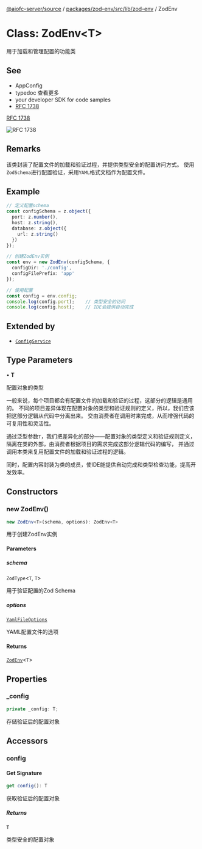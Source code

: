 [@aiofc-server/source](../../../../../../index.md) / [packages/zod-env/src/lib/zod-env](../index.md) / ZodEnv

# Class: ZodEnv\<T\>

用于加载和管理配置的功能类

## See

 - AppConfig
 - typedoc 查看更多
 - your developer SDK for code samples
 - [RFC 1738](https://tools.ietf.org/html/rfc1738|)

[RFC 1738](https://tools.ietf.org/html/rfc1738)

![RFC 1738](https://cf-assets.www.cloudflare.com/zkvhlag99gkb/3w7jaH3B0aNtw8NPhF6CPm/8af4c055c48aa7b1a2ffcdaf341117bf/511102367_1ce398ad1d_o.png)

## Remarks

该类封装了配置文件的加载和验证过程，并提供类型安全的配置访问方式。
使用`ZodSchema`进行配置验证，采用`YAML`格式文档作为配置文件。

## Example

```typescript
// 定义配置schema
const configSchema = z.object({
  port: z.number(),
  host: z.string(),
  database: z.object({
    url: z.string()
  })
});

// 创建ZodEnv实例
const env = new ZodEnv(configSchema, {
  configDir: './config',
  configFilePrefix: 'app'
});

// 使用配置
const config = env.config;
console.log(config.port);    // 类型安全的访问
console.log(config.host);    // IDE会提供自动完成
```

## Extended by

- [`ConfigService`](../../../../../../apps/platform/src/config/config.service/classes/ConfigService.md)

## Type Parameters

• **T**

配置对象的类型

一般来说，每个项目都会有配置文件的加载和验证的过程，这部分的逻辑是通用的。
不同的项目差异体现在配置对象的类型和验证规则的定义，所以，我们应该把这部分逻辑从代码中分离出来。
交由消费者在调用时来完成，从而增强代码的可复用性和灵活性。

通过泛型参数`T`，我们把差异化的部分——配置对象的类型定义和验证规则定义，隔离在类的外部，由消费者根据项目的需求完成这部分逻辑代码的编写，
并通过调用本类来复用配置文件的加载和验证过程的逻辑。

同时，配置内容封装为类的成员，使IDE能提供自动完成和类型检查功能，提高开发效率。

## Constructors

### new ZodEnv()

```ts
new ZodEnv<T>(schema, options): ZodEnv<T>
```

用于创建ZodEnv实例

#### Parameters

##### schema

`ZodType`\<`T`, `T`\>

用于验证配置的Zod Schema

##### options

[`YamlFileOptions`](../../z-yaml-loader/interfaces/YamlFileOptions.md)

YAML配置文件的选项

#### Returns

[`ZodEnv`](ZodEnv.md)\<`T`\>

## Properties

### \_config

```ts
private _config: T;
```

存储验证后的配置对象

## Accessors

### config

#### Get Signature

```ts
get config(): T
```

获取验证后的配置对象

##### Returns

`T`

类型安全的配置对象

